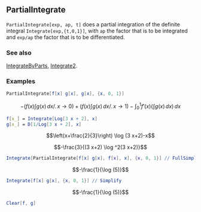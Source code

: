 ## PartialIntegrate

`PartialIntegrate[exp, ap, t]` does a partial integration of the definite integral `Integrate[exp,{t,0,1}]`, with `ap` the factor that is to be integrated and `exp/ap` the factor that is to be differentiated.

### See also

[IntegrateByParts](IntegrateByParts), [Integrate2](Integrate2).

### Examples

```mathematica
PartialIntegrate[f[x] g[x], g[x], {x, 0, 1}]
```

$$-(f(x) \int g(x) \, dx\text{/.}\, x\to 0)+(f(x) \int g(x) \, dx\text{/.}\, x\to 1)-\int_0^1 f'(x) (\int g(x) \, dx) \, dx$$

```mathematica
f[x_] = Integrate[Log[3 x + 2], x]
g[x_] = D[1/Log[3 x + 2], x]
```

$$\left(x+\frac{2}{3}\right) \log (3 x+2)-x$$

$$-\frac{3}{(3 x+2) \log ^2(3 x+2)}$$

```mathematica
Integrate[PartialIntegrate[f[x] g[x], f[x], x], {x, 0, 1}] // FullSimplify
```

$$-\frac{1}{\log (5)}$$

```mathematica
Integrate[f[x] g[x], {x, 0, 1}] // Simplify
```

$$-\frac{1}{\log (5)}$$

```mathematica
Clear[f, g]
```